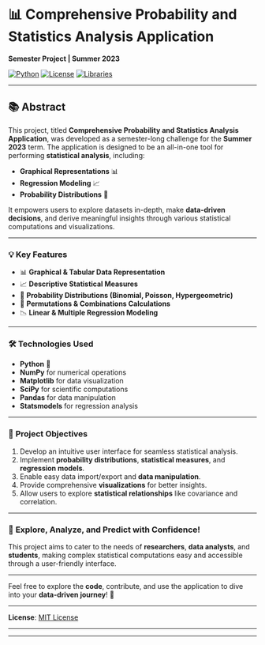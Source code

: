 # 📊 **Comprehensive Probability and Statistics Analysis Application**

**Semester Project | Summer 2023**

[![Python](https://img.shields.io/badge/Python-3.x-blue.svg)](https://www.python.org/) [![License](https://img.shields.io/badge/License-MIT-green.svg)](https://opensource.org/licenses/MIT) [![Libraries](https://img.shields.io/badge/Libraries-Numpy%2C%20Matplotlib%2C%20SciPy%2C%20Pandas-orange)](https://github.com/)

---

## 📚 **Abstract**

This project, titled **Comprehensive Probability and Statistics Analysis Application**, was developed as a semester-long challenge for the **Summer 2023** term. The application is designed to be an all-in-one tool for performing **statistical analysis**, including:

- **Graphical Representations** 📊
- **Regression Modeling** 📈
- **Probability Distributions** 🔢
  
It empowers users to explore datasets in-depth, make **data-driven decisions**, and derive meaningful insights through various statistical computations and visualizations.

---

### 💡 **Key Features**

- 📊 **Graphical & Tabular Data Representation**
- 📈 **Descriptive Statistical Measures**
- 🔢 **Probability Distributions (Binomial, Poisson, Hypergeometric)**
- 🔄 **Permutations & Combinations Calculations**
- 📉 **Linear & Multiple Regression Modeling**

---

### 🛠 **Technologies Used**

- **Python** 🐍
- **NumPy** for numerical operations
- **Matplotlib** for data visualization
- **SciPy** for scientific computations
- **Pandas** for data manipulation
- **Statsmodels** for regression analysis

---

### 🎯 **Project Objectives**

1. Develop an intuitive user interface for seamless statistical analysis.
2. Implement **probability distributions**, **statistical measures**, and **regression models**.
3. Enable easy data import/export and **data manipulation**.
4. Provide comprehensive **visualizations** for better insights.
5. Allow users to explore **statistical relationships** like covariance and correlation.

---

### 🌟 **Explore, Analyze, and Predict with Confidence!**

This project aims to cater to the needs of **researchers**, **data analysts**, and **students**, making complex statistical computations easy and accessible through a user-friendly interface.

---

Feel free to explore the **code**, contribute, and use the application to dive into your **data-driven journey**! 🚀

---

**License**: [MIT License](https://opensource.org/licenses/MIT)

---

---
